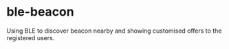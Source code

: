 # ble-beacon
Using BLE to discover beacon nearby and showing customised offers to the registered users.
